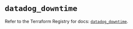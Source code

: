 # `datadog_downtime`

Refer to the Terraform Registry for docs: [`datadog_downtime`](https://registry.terraform.io/providers/datadog/datadog/3.39.0/docs/resources/downtime).
